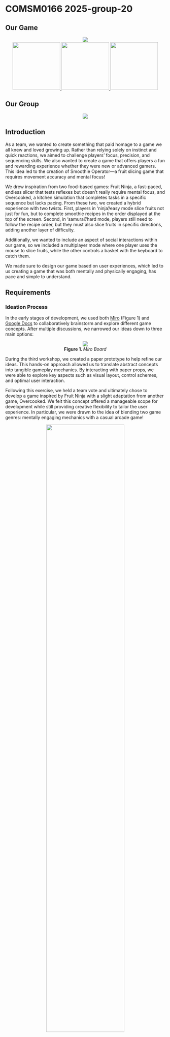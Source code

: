 # COMSM0166 2025-group-20

## Our Game
<p align="center"> 
  <img src='docs/Design/Images/game-title.png'><br>
  <a href='https://www.youtube.com/watch?v=xvFZjo5PgG0'>
    <img src='docs/Design/Images/watch-our-video.png' width='150'> 
  </a>
  <a href="https://uob-comsm0166.github.io/2025-group-20/"> 
    <img src='docs/Design/Images/play-our-game.png' width='150'>
  </a>
  <a href="#individual-contribution">
    <img src="docs/Design/Images/meet-our-team.png" width="150">
  </a>
</p>

## Our Group
<div align="center">
  <img src='project-report-images/group-picture.png'><br>
</div>

## Introduction
As a team, we wanted to create something that paid homage to a game we all knew and loved growing up. Rather than relying solely on instinct and quick reactions, we aimed to challenge players’ focus, precision, and sequencing skills. We also wanted to create a game that offers players a fun and rewarding experience whether they were new or advanced gamers. This idea led to the creation of Smoothie Operator—a fruit slicing game that requires movement accuracy and mental focus!


We drew inspiration from two food-based games: Fruit Ninja, a fast-paced, endless slicer that tests reflexes but doesn’t really require mental focus, and Overcooked, a kitchen simulation that completes tasks in a specific sequence but lacks pacing. From these two, we created a hybrid experience with two twists. First, players in ‘ninja’/easy mode slice fruits not just for fun, but to complete smoothie recipes in the order displayed at the top of the screen. Second, in ‘samurai’/hard mode, players still need to follow the recipe order, but they must also slice fruits in specific directions, adding another layer of difficulty. 


Additionally, we wanted to include an aspect of social interactions within our game, so we included a multiplayer mode where one player uses the mouse to slice fruits, while the other controls a basket with the keyboard to catch them. 


We made sure to design our game based on user experiences, which led to us creating a game that was both mentally and physically engaging, has pace and simple to understand.

## Requirements 
<h3>Ideation Process</h3>

<p>
  In the early stages of development, we used both 
  <a href="https://miro.com/app/board/uXjVLtyUR80=/Miro" target="_blank">Miro</a> (Figure 1) and 
  <a href="https://uob-my.sharepoint.com/:w:/r/personal/zy21368_bristol_ac_uk/_layouts/15/Doc.aspx?sourcedoc=%7B16215be5-ecc8-4461-980c-cd596f6d788d%7D&action=edit&wdPid=4e6e8707" target="_blank">Google Docs</a> 
  to collaboratively brainstorm and explore different game concepts. After multiple discussions, we narrowed our ideas down to three main options:
</p>


<p align="center">
  <img src="project-report-images/miro.png"><br>
  <b>Figure 1. </b> <i>Miro Board</i>
</p>


During the third workshop, we created a paper prototype to help refine our ideas. This hands-on approach allowed us to translate abstract concepts into tangible gameplay mechanics. By interacting with paper props, we were able to explore key aspects such as visual layout, control schemes, and optimal user interaction.


Following this exercise, we held a team vote and ultimately chose to develop a game inspired by Fruit Ninja with a slight adaptation from another game, Overcooked. We felt this concept offered a manageable scope for development while still providing creative flexibility to tailor the user experience. In particular, we were drawn to the idea of blending two game genres: mentally engaging mechanics with a casual arcade game!


<p align="center">
  <img src="project-report-images/prototype.gif" width="70%" ><br>
  <b>Figure 2. </b> <i> Smoothie Operator Paper Prototype</i>
</p>


<h3>Identifying Stakeholders </h3>
We first developed an Onion Model to identify key stakeholders to help us understand the different perspectives that influence game design, including players, developers, and testers. We then sought feedback during the prototype demonstrations, asking individuals to evaluate the game both as stakeholders and as players. Although our project is primarily designed in a university setting, the Onion Model underscores the capacity of successful systems to shape broader social behaviours by providing engaging gameplay experiences tailored to relevant communities.


<p align="center">
  <img src="project-report-images/onion_model_apple.png" width="50%"><br>
  <b>Figure 3. </b> <i>Onion Model of Smoothie Operator (but in the shape of an apple!)</i>
</p>


<h3>User Stories</h3>
We used user stories to define our functional requirements because they provide a clear, stakeholder-centred way to communicate what to build, for whom, and why—making them accessible to both technical and non-technical team members. We began by identifying a broader strategic objective (initiative), then broke it down into epics and further into user stories. This structured approach was especially helpful in the early stages of game development, as it gave us focused and actionable goals as to what to build. For example, we designed the game to have a tutorial page from the start, so our game maintains clarity.<br>
<table>
  <thead>
    <tr>
      <th>Initiatives</th>
      <th>Epics</th>
      <th>User Stories</th>
    </tr>
  </thead>
  <tbody>
    <tr>
      <td rowspan="2">Simple Gameplay and Clarity</td>
      <td>Clear visual design and self-explanatory mechanics</td>
      <td>
        - As a busy player with daily commitments, I want a game that is easily accessible and simple to follow, so I can play in brief sessions without feeling overwhelmed.<br>
        - As a casual player, I want a game with straightforward and intuitive gameplay that I can pick up quickly without a time-consuming learning curve.<br>
        - As a new player, I want the game to provide immediate feedback and clear instructions, so I can understand how to play and improve without needing external help.
      </td>
    </tr>
    <tr>
      <td>Simple mouse movements</td>
      <td>
        - As a casual player, I want to slice objects using quick mouse movements, so I can enjoy fast-paced gameplay without complicated controls.<br>
        - As a regular player, I want the game to recognise my slicing directions accurately through mouse movements, so that I can feel in control and engaged from the start.
      </td>
    </tr>
    <tr>
      <td rowspan="2">Progression of Difficulty</td>
      <td>As game goes on for longer recipes get more complex</td>
      <td>
        - As a regular player, I want the game to introduce faster objects over time, so that the game challenge increases and keeps me engaged.<br>
        - As a competitive player, I want the game to introduce more variety like combo traps, so I feel rewarded for improving my skills.
      </td>
    </tr>
    <tr>
      <td>As game goes on slicing patterns get more complex</td>
      <td>
        - As a focused player, I want slicing patterns to require specific directions as the game goes on, so I can feel a growing sense of improvement and precision.<br>
        - As a strategic player, I want the game pace to accelerate in pace, so I can find it more challenging to slice a fruit correctly and precisely.
      </td>
    </tr>
    <tr>
      <td rowspan="2">Sense of Achievement</td>
      <td>Player has their high score kept track of</td>
      <td>
        - As a competitive player, I want the game to record my highest score, so I can try to beat my personal best each time I play.<br>
        - As a motivated player, I want to see my high score displayed on the main menu, so I feel encouraged to keep improving and playing again.<br>
        - As a returning player, I want the game to display a history of my best scores, so I can stay motivated and see how much I’ve improved.
      </td>
    </tr>
    <tr>
      <td>Player loses lives if they do something wrong</td>
      <td>
        - As a new player, I want a clear visual when I make a slicing mistake that costs a life, so I can learn from my errors and improve without confusion.<br>
        - As a challenge-seeking player, I want to lose a life if I slice a forbidden object (i.e. bomb), so the game feels more intense and still requires precise decisions under pressure.
      </td>
    </tr>
  </tbody>
</table>
<p align="center">
  <b>Table 1. </b><i>User requirements divided into initiatives, epics, and user stories.</i>
</p>

<h3>Use Case Diagram and Specifications</h3>
At this stage of development, we were still evaluating whether our game concept was feasible to implement and enjoyable to play. To better understand the functionality and expectations of different stakeholders, we used user stories and identified key roles to create a Use Case Diagram. This helped us visualise and define what different elements of the game should—and shouldn’t—do.
<p align="center">
  <img src="project-report-images/usecasediagram.png" width="70%"><br>
  <b>Figure 4. </b> <i>Use Case Diagram</i>
</p>


In addition to the diagram, we developed detailed use case specifications to map out how players would interact with the game. This proved incredibly helpful, as it made us realize the importance of providing clear feedback and visibility within gameplay. For instance, players should be notified not only when they make a mistake but also when they achieve something. Including such feedback mechanisms became a core design priority to maintain user clarity.

As we worked through these use cases, we also saw an opportunity to introduce a multiplayer mode to encourage social interaction. As a result, we expanded our use case specifications to cover both single-player and multiplayer scenarios, ensuring each mode supported our overall gameplay goals and user experience.

<h4>1. Single Player Mode </h4>

***1.1 Basic Flow***
<table>
  <thead>
    <tr>
      <th>Steps</th>
      <th>Easy Mode</th>
      <th>Hard Mode</th>
    </tr>
  </thead>
  <tbody>
    <tr>
    <td>1</td>
    <td>Player launches the game and selects Easy mode.</td>
    <td>Player launches the game and selects Hard mode.</td>
    </tr>
    <tr>
      <td>2</td>
      <td>Recipe icons appear at the top of the screen.</td>
      <td> Recipe icons appear at the top + slicing methods found in recipe book (bottom-right corner).</td>
    </tr>
    <tr>
      <td>3</td>
      <td>Fruits appear and can be sliced freely using a mouse or trackpad.</td>
      <td>Fruits appear and must be sliced in the correct direction/method using a mouse or trackpad.</td>
    </tr>
    <tr>
      <td>4</td>
      <td>Slice the correct fruit: +10 points.</td>
      <td>Slice the correct fruit <b>in the correct pattern</b>: +10 points</td>
    </tr>
    <tr>
      <td>5</td>
      <td>Complete a recipe (all fruits in the recipe are sliced): +20 bonus points.</td>
      <td>Complete a recipe with correct slices: +20 bonus points. </td>
    </tr>
  </tbody>
</table>
<p align="center">
  <b>Table 2a. </b> <i>Use Case Specification of Basic Flow in Single Player.</i>
</p>

***1.2 Alternative Flow***
<div align="center">
  <table>
    <thead>
      <tr>
        <th>Steps</th>
        <th>Easy Mode</th>
        <th>Hard Mode</th>
      </tr>
    </thead>
    <tbody>
      <tr>
        <td>1</td>
        <td>Wrong fruit sliced: -1 heart. No effect on score.</td>
        <td>Wrong fruit sliced: Same as Easy mode.</td>
      </tr>
      <tr>
        <td>2</td>
        <td>Sliced dragon fruit: +1 heart (max 3).</td>
        <td>Sliced dragon fruit: +1 heart (max 3).</td>
      </tr>
      <tr>
        <td>3</td>
        <td>Sliced bomb: Instant game over.</td>
        <td>Sliced bomb: Instant game over.</td>
      </tr>
      <tr>
        <td>4</td>
        <td>Incorrect slicing method: Not applicable.</td>
        <td>Incorrect slicing method: -1 heart. No score.</td>
      </tr>
    </tbody>
  </table>
  <b>Table 2b. </b> <i>Use Case Specification of Alternative Flow in Single Player.</i>
</div>

<h4>1. 2. Multiple Players Mode </h4>

***2.1 Basic Flow***
<table>
  <thead>
    <tr>
      <th>Steps</th>
      <th>Easy Mode</th>
      <th>Hard Mode</th>
    </tr>
  </thead>
  <tbody>
    <tr>
      <td>1</td>
      <td>Players select easy mode under two players mode</td>
      <td>Players select hard mode under two players mode</td>
    </tr>
    <tr>
      <td>2</td>
      <td>Player 1 slices fruits using the mouse or trackpad.</td>
      <td>Player 1 slices fruits in the correct slicing pattern</td>
    </tr>
    <tr>
      <td>3</td>
      <td>Player 2 controls the basket using their preferred keys (aswd or arrow controls)</td>
      <td>Player 2 controls the basket using their preferred keys (aswd or arrow controls)></td>
    </tr>
    <tr>
      <td>4</td>
      <td>Correct sliced fruit caught: +10 points.</td>
      <td>Correct slced fruit <b>with the correct pattern</b> caught: +10 points</td>
    </tr>
    <tr>
      <td>5</td>
      <td>Recipe completion: +20 bonus points.</td>
      <td>Recipe completion: +20 bonus points.</td>
    </tr>
  </tbody>
</table>
<p align="center">
  <b>Table 3a. </b> <i>Use Case Specification of Basic Flow in Multiple Player.</i>
</p>

***2.2 Alternative Flow***
<div align="center">
  <table>
    <thead>
      <tr>
        <th>Steps</th>
        <th>Easy Mode</th>
        <th>Hard Mode</th>
      </tr>
    </thead>
    <tbody>
      <tr>
        <td>1</td>
        <td>Fruit missed by basket: No points awarded.</td>
        <td>Fruit missed by basket: No points awarded.</td>
      </tr>
      <tr>
        <td>2</td>
        <td>Wrong fruit sliced: -1 heart.</td>
        <td>Wrong fruit sliced: -1 heart.</td>
      </tr>
      <tr>
        <td>3</td>
        <td>Sliced dragon fruit: +1 heart (max 3).</td>
        <td>Sliced dragon fruit: +1 heart (max 3).</td>
      </tr>
      <tr>
        <td>4</td>
        <td>Bomb sliced: Instant game over for both players.</td>
        <td>Bomb sliced: Instant game over for both players.</td>
      </tr>
      <tr>
        <td>5</td>
        <td>N/A</td>
        <td>Incorrect slicing method: -1 heart. No score.</td>
      </tr>
    </tbody>
  </table>
  <b>Table 3b. </b> <i>Use Case Specification of Alternative Flow in Multiple Player.</i>
</div>

## Design
<p>
  One of our early development stages required the planning of a comprehensive design and structure for our game. To help achieve a code-efficient and modular structure, we decided to utilise object-oriented programming principles that would organise our software around objects and their behaviour.<br><br>
  Our first task was to identify the classes needed for our objects, for which we carried out an easy grammatical parse exercise which involved identifying nouns from a brief description of our game. Smoothie Operator is a game where <b>fruits</b> are <b>generated</b> on the screen, and the player must slice the fruits according to a <b>smoothie recipe</b> shown on the screen. If the player slices a fruit out of order, they lose a <b>life</b>. If the player is in samurai mode, they must also follow a unique <b>slicing pattern</b> for each fruit. The player gains <b>points</b> for each fruit, and for completing a recipe. If there are two players, the second player must control a <b>basket</b> to catch the fruit slices.<br><br>
  Our core classes would therefore be:
  <ul>
    <li>Fruit</li>
    <li>FruitGenerator</li>
    <li>SmoothieRecipe</li>
    <li>Lives</li>
    <li>GameScore</li>
    <li>SlicingPattern</li>
    <li>Basket</li>
  </ul>
  This initial design was implemented using p5js, with a heavy reliance on javascript to manipulate different game screens and states. This prompted us to deal with more classes each time we wanted the player to move through a different dialogue in the game. As we progressed through the development, we started utilising other tools such as HTML and CSS for UI design and elements, which allowed for a cleaner code base. Our multiple game screen classes were replaced by one GameManager class which controlled all game states and facilitated the flow of the main gameplay loop.<br> 
</p>

<h3>Class Diagram</h3>
The following diagram illustrates Smoothie Operator’s final design. It shows that the GameManager controls the behaviour of the rest of the classes used in our software. <b>NB: </b> Within the diagram we have omitted constructors, getters and setters as well as any attributes that are constant for simplicity and ease of reading.
<p align="center">
  <br><img src="https://github.com/user-attachments/assets/e5322b45-152f-4f30-b2ea-a0aa1e717d3f" width=700"><br><br>
  <b>Figure 5. </b><i>Class diagram of the game</i>
</p>

The classes devised uphold the principles of orientation in the following ways:

Encapsulation – Objects interact mainly through getters and setters and do not access the internals of each other directly.

Abstraction – Objects have simplified and abstracted functionality. Within the GameManager and TutorialManager the objects that it’s composed interact through abstract interfaces and are loosely coupled. 

Inheritance – TutorialManager extends GameManager and TutorialFruit extends Fruit to provide slightly different functionality for the tutorial yet minimise code reuse such as simplified fruit movement and a linear progression through the different fruit types.

Polymorphism – The different Fruit respond to the user input from the mouse differently due to the difference between the SlicePatterns of the types. 

Composition – The GameManager and its extending class TutorialManager are composed of all the other classes. Fruit and TutorialFruit are composed of the SlicePattern class which itself is composed of the SliceArray and HitBox classes.

When the game is launched, the player can customise their game through a system of on-screen buttons. Their options include single/two player mode, easy (ninja) and hard (samurai) mode, preference for player 2 controls and preferences for cursor and sound effects. All these options are recorded by the GameManager which manipulates the gameplay loop accordingly. In turn, the gameplay loop is controlled by the gameState() method which is only terminated when the player quits the game. 

The player can either quit by pausing the game at any time and choosing the ‘main menu’ option, or similarly through the game over screen if they lose the game. Game loss is monitored by the Lives class which maintains the state of the player’s 3 lives. When the player runs out of lives, the GameManager checks with the GameScore class to update the player’s high score if necessary. 

Other elements interact with the GameManager similarly. If GameManager sees that the player is in samurai mode, it will call the RecipeBook on the screen which will contain the different slicing patterns. If it sees that the players are in co-op mode, it will call the basket on screen and ensure that it is controlled using either ‘aswd’ or arrow controls based on the player’s preferences. 

<h3>Sequence Diagram</h3>

The way in which these classes communicate and interact over time whilst the user interacts with the system is detailed in the Sequence Diagram linked below: 

![Mermaid Diagram](https://raw.githubusercontent.com/UoB-COMSM0166/2025-group-20/refs/heads/main/docs/Design/mermaid-diagram-2025-05-10-232230.svg)
<p align="center">
  <b>Figure 6. </b><i>Sequence diagram of the game (linked)</i>
</p>


(To navigate the diagram file CTRL + Scroll to zoom, SHIFT + Click and Drag to move around)
Yet again we have omitted constructors, getters and setters that aren’t absolutely necessary to display the communication as well as minor functions for simplicity and ease of reading. It models the standard interaction users will have with the system further showing the strong composition relationship between the GameManager, TutorialManager and the other classes and how integral they are to the game's logic and organisation. It demonstrates that due to the need for draw(), setup() and various other P5 library functions to be not attached to an object, the sketch.js contains these functions to act as a “main” file and as a user interface between the user and the Game Manager.


## Implementation
<h3>Challenge 1: A suitable hitbox mechanism</h3>
Originally, Ninja Fruit was designed for mobile, where players could smoothly swipe fruits on touchscreens. Implementing Ninja (easy) mode was straightforward, but the Samurai (hard) mode required players to slice fruits in specific directions, therefore, we needed a way to accurately detect different slicing patterns. Our first challenge was to design an intuitive slicing mechanism that works seamlessly with computer mice and trackpads. To handle slicing, we created a system using three main classes: 


•	HitBox: A small invisible circle that detects when the player’s mouse passes through it.

•	SliceArray: A group of three HitBoxes arranged in a line to detect slicing direction (e.g. up, down, diagonal).

•	SlicePattern: Combines multiple SliceArrays to define the full slicing rule for the fruit. In easy mode, it uses one large HitBox; in hard mode, it checks if the player slices through the correct pattern of hitboxes in the right direction.

Our initial approach placed 3 hitboxes on each fruit, aligned with the slicing direction and moving alongside it. A correct slice required the cursor to hit all three in order; otherwise, the player had to try again. During early testing, users found this too precise because slices often failed due to slight misalignment, even if the direction was correct. The limited hitbox fruit coverage made accurate slicing frustrating, which went against our goal of making the game both challenging and enjoyable.


Upon examination, we decided to extend the hitboxes to represent a 3x3 grid that covered the entire fruit. This meant that a correct slice can be registered if the user aimed for the edges of the fruit. However, the cursor still needed to hit 3 consecutive hitboxes in the same row/column. Users again reported that it was difficult to keep the cursor in a straight line if the fruit was moving along the screen. This impacted our users' experiences because the system was still registering objectively correct slices as false negatives. Even after adjusting the fruits' speed, or allowing the hitboxes to overlap, we were still encountering difficulties with this design and so we brainstormed one last time.


In our final implementation, we maintained the 3x3 grid of hitboxes, but we changed the threshold for a correct slice. A more lenient approach required the cursor to hit the first two hitboxes in the same row/column. After that, if the cursor hits any of the boxes in the remaining row/column, a correct slice will be registered. This makes up for the stress of following the fruit along the screen with a mouse or a trackpad while maintaining the challenging yet exciting aspect of following a specific slicing pattern.

<p align="center">
  <img src="project-report-images/challenges1.png" width="70%"><br>
  <b>Figure 7. </b> <i>Evolution of the hitbox system. Arrows indicate valid directions that count as a correct slice.</i>
</p>

<h3>Challenge 2: UI Optimisation</h3>
After implementing most of the game features, we noticed performance issues regarding the loading phase and fruit spawn timing. Through testing, we traced these issues to an overreliance on JavaScript for managing the game’s UI layout and screen transitions. Our initial codebase mainly used JavaScript to manage button placement and interactions across multiple screens, including the difficulty mode selection, recipe, start, pause and tutorial screen. Clicking a button would often trigger several JavaScript functions and DOM manipulations, which introduced noticeable delays and complications. 


We were able to use CSS and handle these tasks and their layout more efficiently. We shifted layout responsibilities to CSS using Flexbox, where certain segments oversaw different button layouts for example, i.e. centre-buttons (horizontal),. button-wrapper (vertical) and. horizontal. This simplified alignment and spacing without relying on JS positioning logic.


We also found an opportunity to add even more visual feedback, including hover effects, a flash effect when user does not click on an option and titles, reducing the need for additional event listeners or styles toggles in JS. We transformed, what previously was a scattered style logic, into a single CSS file. This organised classes such as .button and .imageButton for reuse across different game screens and button types. Additionally, we used a custom font with @font-face to ensure stylistic consistency without additional JS font loading. 


This CSS-first approach greatly improved UI responsiveness, reduced code duplication, and made the layout far easier to manage and understand. It also freed up JS to focus solely on gameplay logic, such as scoring, fruit behaviour, and player interaction.

<div align="center">
  <img src="project-report-images/old-diagram.gif" alt="Old Diagram" width="500">
  <br>
  <b>Figure 8. </b> <i> Sequence diagram before implementing CSS for UI</i>
</div>


## Evaluations
<h3>Qualitative Evaluation: Think Aloud </h3>
To evaluate the usability and HCI design of Smoothie Operator, we used the Think Aloud (TA) protocol—an empirical method that captures real-time insights into user behaviour. This was chosen over inspection-based methods like Heuristic Evaluation due to the game’s fast-paced, gesture-based interactions, which required direct observation to fully understand user challenges. Heuristic approaches are less effective for identifying real-time breakdowns, especially with unconventional input methods. Participants were asked to:

1.	Navigate to the actual game from the start screen
  
3.	Score at least 150 in one go
  
5.	Attempt to intentionally lose


TA allowed us to gather live verbal feedback as users played, revealing key issues: confusion around input mapping, mixed reactions to visual feedback, and difficulty remembering recipes. These findings, especially those tied to control fluency and clarity, directly informed design changes. Feedback was thematically analysed to identify common points of friction, satisfaction, and emergent strategies.

<div align="center">
  <table>
    <thead>
      <tr>
        <th>Theme</th>
        <th>Positive</th>
        <th>Negative</th>
      </tr>
    </thead>
    <tbody>
      <tr>
        <td>Controls</td>
        <td>
          <ul>
            <li>The click control is very satisfying</li>
            <li>The <b>cursorEffect</b> provides good user feedback</li>
          </ul>
        </td>
        <td>
          <ul>
            <li>Trackpad is inelegant</li>
            <li> The <b>mousepressed</b> function bugs after hearts lost</li>
            <li>The <b>mousepressed</b> for slicing could be redundant</li>
          </ul>
        </td>
      </tr>
      <tr>
        <td>Display</td>
        <td>
          <ul>
            <li>Good fruit sizes</li>
            <li>Fruit slice visuals are very rewarding</li>
          </ul>
        </td>
        <td>
          <ul>
            <li>Recipe aspect and order is unclear</li>
            <li><b>cursorEffect</b> does not remain long enough</li>
            <li>Some fruits are generated stuck together</li>
          </ul>
        </td>
      </tr>
      <tr>
        <td>Learning Curve</td>
        <td>N/A</td>
        <td>
          <ul>
            <li>Initial difficulty remembering rules</li>
            <li>Initial difficulty remembering slice patterns</li>
            <li>Once slice patterns are internalised, they're too easy to remember</li>
          </ul>
        </td>
      </tr>
    </tbody>
  </table>
  <b>Table 4. </b><i>Raw Think Aloud feedback</i>
</div>

<h4> Controls </h4>

We found that adapting a game designed for touchscreens to laptop or PC input introduced some disjointedness. Our testing split participants evenly between mouse, trackpad, and both. The majority found the mouse offered a smoother, more enjoyable experience. 

One participant suggested removing the "click and drag" mechanic to simplify slicing. We considered this but decided against it for key reasons: 

•	The blueberry’s slice pattern relies on single-click input, which wouldn’t work without click detection.

•	In easy mode, rapid clicking was seen as a satisfying feature.

•	Removing click control could lead to accidental slices, especially when accessing menus or the recipe book.



<h4> Display </h4>
User feedback on visuals was exceptionally positive. Players appreciated the nostalgic 8-bit style, satisfying fruit slicing, and the responsive, engaging cursor. The visual design was seen as cohesive and well-executed. 

However, two recurrent issues emerged. First, the occasional generation of overlapping rendered fruits difficult to slice, which we resolved by adjusting spawn rate and speed. Second, some users had trouble seeing their slicing direction and requested a longer-lasting cursor. To avoid clutter, we introduced the cursorWoodScratch effect—a subtle trail beneath the cursor and fruit—preserving clarity while enhancing feedback. 

<h4> Learning Curve </h4>
<div align="center">
  <img src="project-report-images/scratchwoodEffect.gif" alt="`cursorWoodScratch` implementation." width="500">
  <br>
  <b>Figure 9. </b><i>cursorWoodScratch implementation.</i>
</div>


Early user feedback highlighted issues with the game's initial difficulty. At that stage, several game core features haven’t been implemented, and players found the objectives unclear. Many also disliked the reliance on memory—having to recall specific slice patterns made gameplay feel slow and repetitive. To address this, we implemented two key features: 

Recipe Book (Figure 7): In hard mode, we added an in-game recipe book displaying fruit slice patterns. This allowed players to refer to it during gameplay, removing the need for memorisation and improving flow. 

Tutorial Mode (Figure 8): Accessible from the start screen to let users practise core mechanics before playing. It introduces essential elements such as: 

•	Avoiding bombs

•	The dragon fruit’s +1 life bonus

•	The importance of slicing fruit in the correct recipe order


  <div align="center">
    <img src="project-report-images/dragonfruitImplementation.gif" alt="Dragonfruit feature in tutorial mode" width="500">
    <br>
    <b>Figure 10. </b> <i>Dragonfruit feature in tutorial mode.</i>
  </div>
  <br>
  <div align="center">
    <img src="project-report-images/recipebookImplementation.gif" alt="Interactive recipe book feature" width="500">
    <br>
    <b>Figure 11. </b> <i>Demo of the interactive recipe book feature.</i>
  </div>

  <h3> Quantative Evaluation: NASA TLX </h3>
One of our primary goals was to design a game that was accessible to both casual and experienced users. As a result, we analysed the two levels of difficulty within our game. In Easy Mode, the user still needed to slice the fruit in the correct recipe order, but the slice patterns and the bombs were scrapped. In Hard Mode, the bombs and the slice patterns were re-introduced. We aimed for a noticeable increase in challenge between modes, as research shows this boosts player enjoyment (Alexander et al., 2013) but without significantly increasing frustration.

  
We collected data using the NASA Task Load Index (TLX) from a group of diverse age ranges, and with differing experience in playing video games. We chose the NASA TLX as it's been shown to be highly reliable for assessing game difficulty (Hart & Staveland, 1988; Ramkumar et al., 2016; Seyderhelm & Blackmore, 2023). We determined that using the raw TLX scores would be easier and faster to administer, and studies reported back mixed results for raw vs. weighted TLX scores (Hart (2006)).


The bar chart shows a notable increase in overall workload from Easy to Hard mode: an expected and desirable outcome. These results validated our game objectives- we wanted to create an engaging learning curve to interest first-time players and long-term gamers. 

<p align="center">
  <img src="project-report-images/NASA-TLX-Load-Index-Bar-Chart.png" width="60%"><br>
  <b>Figure 12. </b> <i>NASA TLX Evaluation Bar Chart Feedback.</i><br><br>
</p>


The accompanying pentagraph (Figure 9) reveals more granular differences: 

•	A significant rise in effort and frustration.

•	A moderate increase in mental demand and perceived performance.

•	Minimal change in physical or temporal demand.

While frustration increased, it was largely attributed to earlier usability issues identified through TAE—all of which were later resolved. These findings suggest that the added difficulty in Hard mode effectively challenged the player without overwhelming them physically or pacing-wise. 

<p align="center">
  <img src="project-report-images/NASA-TLX-Load-Index-Pentagraph.png" width="60%"><br>
  <b>Figure 13. </b> <i>NASA TLX Pentagraph demonstrating specific demand difference feedback.</i><br><br>
</p>

<h3>Statistical Analysis</h3>

While the data visually and confidently determined that the quantitative tests executed indicated a significant workload increase, we adopted the Wilcoxon Signed Rank Test to test if there was a significant difference between the easy and hard mode: 
- Wilcoxon result (where n = 10, a = 0.05):
  - A value of 8 or less to quantify a significant difference. 
  - W = 0 (0 < 8).
  - An *extremely* significant difference.
These findings suggest that the added difficulty in Hard mode effectively challenged the player without overwhelming them physically or pacing-wise. 

## Process
Our team worked together successfully, due to a combination of software development techniques and team-building exercises. Effective communication was a top priority, as it enabled us to clearly allocate tasks and track progress throughout the process.

<h3>Working as a Team</h3>
As part of the Software Engineering module, our first team-building exercise let us share the percentage of our levels of commitment to the project (ours ranged from 85% to 100%). The early weeks of development honestly reflected those levels, but we were missing a key aspect of software engineering, collaboration. Eager to start working on the project, we began implementing our ideas and goals, displaying a lack of clear communication. These independent efforts resulted in an incomplete and difficult-to-understand early prototype of the game because it did not benefit from any collaborative skills. We decided to take time to reflect on our process and think of a better approach.

<h3>Communication</h3>
One Agile principle we aimed to follow was face-to-face communication, often facilitated by our Scrum Master, Ziyan. However, we soon discovered that our team worked more effectively through planned, extended lab sessions rather than the brief daily standups typically recommended in Agile. In response, our Scrum Master helped organise longer coding and brainstorming sessions, coordinating them through WhatsApp, where we collectively set goals in advance. While this informal approach initially worked, it eventually led to communication challenges. One team member raised concerns about unclear task delegation, prompting a group discussion. We agreed that our communication had become too relaxed and lacked structure. 

As a solution, we migrated our discussions to Microsoft Teams, which is linked to our university accounts and better suited for project management. This shift improved our workflow significantly. We began structuring our meetings with clear agendas, summaries of accomplishments, and defined next steps. Additionally, Teams proved more effective for document sharing, tracking progress, and conducting polls. It also supported flexible communication, allowing members who couldn’t attend meetings in person to stay informed and contribute.

<p align="center">
  <img src="project-report-images/old-chat.png" width="20%"><br>
  <b>Figure 14a. </b> <i>An example of our old communication style</i><br><br>
  <img src="project-report-images/new-chat.png" width="50%"><br>
  <b>Figure 14b. </b> <i>An example of our new communication style</i>
</p>

<h3>Development Tools and Techniques</h3>
Since our main goal was to increase team effort, we decided to follow an agile framework which would allow us to prioritise collaboration and enhance our skills. The main agile principle we followed was breaking down our project into small and manageable iterations which would encourage us to continuously deliver working software while working at a steady and sustainable pace. 

To help plan our iterations, we set up a Kanban board on our Github to organise smaller tasks and track their statuses. Before each sprint, we would have an in-person meeting to discuss which of the items on our to-do column had top priority and needed to be achieved in that iteration. Once those tasks were allocated to members of the team, we would then look to see if we could allocate other tasks with less priority. To help us plan the duration of each iteration (or sprint), we would agree on a story point for each task based on its relative size which would help us estimate the effort required. At the end, work on our game was spread across 3 sprint cycles throughout the term, with most of the features being implemented during the first sprint. We used the remaining sprints to carry out refinements and enhancements. This structure allowed us to reflect on our performance and assess our workflow.

<p align="center">
  <img src="project-report-images/sprint-review.png" width="50%"><br>
  <b>Figure 15. </b> <i>Sprint breakdown for the project</i><br><br>
  <img src="project-report-images/kanban-board.png" width="50%"><br>
  <b>Figure 16. </b> <i>Our Kanban board</i>
</p>

The agile iterative framework is designed to embrace change by encouraging flexibility in handling evolving product requirements. This was instrumental when we were asked to add a new difficulty level, as we were able to adapt quickly by updating our Kanban board, assigning the task, and adjusting our priorities—without disrupting the overall development process. As a result, we delivered a well-tested and fully functional Easy Mode in a short period. 

## Sustainability
With sustainability becoming an increasingly urgent, global priority, we must find simple, everyday ways to engage people in more environmentally friendly behaviours. Therefore, when designing our game, Smoothie Operator, we wanted to ensure that sustainable thinking was part of the development process. To do this, we first needed to understand the sustainability impact of our game. Our analysis was based on the Sustainability Awareness Framework (SusAF), which is divided into five sectors: individual, technical, social, environmental, and economic (Becker et al., 2015).

<h3>Overview of Sustainability Analysis</h3>
Our game promotes lifelong learning by incorporating cognitive challenges. For instance, in Hard Mode, players must slice fruits in specific directions to earn points, requiring them to memorise the fruits’ directional patterns. To support this, an on-screen ‘recipe book’ provides visual cues when needed. Research suggests that games involving memory and reasoning tasks can enhance cognitive abilities such as short-term memory, reaction time, and communication skills (Ning et al., 2020). Based on this, we can infer that our Smoothie operator offers a degree of cognitive stimulation.

However, our NASA TLX evaluation revealed that players found hard mode more frustrating than easy mode (Figure …). While moderate frustration in gameplay can be empowering, motivating players to overcome challenges and increasing resilience, it also has the potential to negatively impact an individual’s emotional health by evoking stress and anxiety. In addition, the precise timing and accuracy required to slice the fruits may help improve hand-eye coordination and boost reflexes, improving an individual’s physical health. 

Currently, we do not collect user data in the form of a leaderboard system; only a player’s current and highest scores are visible. Although this helps to protect player privacy, it may also reduce the social or competitive element that often makes games more engaging. 

Recognising that the game initially lacked social interaction, we implemented a two-player mode. In this mode, players need to work together to achieve a higher score. Implementing a cooperative element, that requires shared strategy, into our game encourages teamwork and effective communication as well as creating a more supportive environment within the gaming community. However, cooperative gameplay may also introduce conflict, especially if one player performs better than the other, potentially leading to tension and criticism, as players need to rely on each other to earn more points.

Smoothie Operator has a simple interface, with minimal instructions and a single-level design, attracting new users who are interested in casual gaming. Therefore, our initiative of “simple gameplay and clarity” helps to make the game inclusive of people who enjoy gaming but may not have the time to do so, and allows them to interact with others in a fun, low-pressure environment.

Our game has a minimalistic design, aligning with Jakob Nielsen’s heuristics for user-friendly interfaces (Nielsen, 1994). By implementing efficient, object-oriented programming, we’ve optimised performance and reduced unnecessary resource consumption. Together, these choices contribute to lower energy usage and potentially reduce e-waste over time. 

Currently, our game is only hosted on GitHub; this is a platform committed to carbon negativity, 100% renewable energy use, and server circularity (Brescia, 2021). Hosting our game only on GitHub allows us to contribute to these broader sustainability goals as well as minimising the need for new hardware, as it is accessible through any device, with internet access, via a public repository. It also does not require any downloads or installations, reducing storage needs.

As a digital-only product, Smoothie Operator avoids carbon emissions associated with physical production. However, all digital games require energy, but we aim to offset the environmental impact of our game through using GitHub. In the future, we hope to explore more hosting platforms that have a similar carbon footprint to GitHub, in order to make our game even more accessible. <br>

<h3>Chain of Effects across Time and Dimensions </h3>

<p align="center">
  <img src="project-report-images/Chainofeffects.jpg" width="70%"><br>
  <b>Figure 17. </b> <i>Chain of Effects. Red and green outlined boxes represent potential negative and positive impacts. Boxes with a black, dashed outline represent our design responses to negate the negative impacts. </i>
</p>

<h3>Sustainability-Informed Requirements Analysis</h3>
<table border="1" cellpadding="8" cellspacing="0">
  <thead>
    <tr>
      <th>Initiatives</th>
      <th>Epics</th>
      <th>User Stories</th>
      <th>Acceptance Criteria</th>
    </tr>
  </thead>
  <tbody>
    <tr>
      <td rowspan="2">Inclusive Gameplay</td>
      <td>Monitor and Reduce Frustration</td>
      <td>
        1. As a player with bad short-term memory, I want optional hints so that I can complete the challenging slice patterns without feeling stuck.<br><br>
        2. As a first-time user, I want clear instructions along with a tutorial so that I don’t get annoyed trying to understand how the game works.
      </td>
      <td>
        1. <b>Given</b> that a player hovers over the ‘recipe book’, <b>when</b> the ‘recipe page’ (hint) shows, <b>then</b> the game should continue running in the background, and the player should be able to view the current slice pattern without interrupting gameplay.<br><br>
        2. <b>Given</b> that I am a first-time user, <b>when</b> I load the game, <b>then</b> I should be presented with the option to complete a tutorial.
      </td>
    </tr>
    <tr>
      <td>Provide Cooperative Gameplay</td>
      <td>
        1. As a player who loves playing games with my friends, I want co-op mode to include shared rewards so that we feel motivated to work together.<br><br>
        2. As a parent, I want games with non-competitive modes so that my child can build confidence while playing.
      </td>
      <td>
        1. <b>Given</b> that I am playing in two-player mode, <b>when</b> we complete a task together, <b>then</b> we should both receive shared rewards (e.g., in the form of points).<br><br>
        2. <b>Given</b> that my child is playing in two-player mode, <b>when</b> they play with a partner, <b>then</b> the game should emphasize teamwork rather than rewarding individual performance.
      </td>
    </tr>
    <tr>
      <td rowspan="2">Reduce Digital Resource Consumption</td>
      <td>Host on Sustainable Platforms</td>
      <td>
        1. As a player with limited storage, I want to play the game directly in a browser so that I don’t have to download large files.<br><br>
        2. As the owner of the game, I want to host it on a platform that aligns with our environmental values so that we can actively contribute to a lower carbon footprint.
      </td>
      <td>
        1. <b>Given</b> that I have limited storage on my device, <b>when</b> I choose to play the game, <b>then</b> I should be able to access and play the game without needing to install any files. <br><br>
        2. <b>Given</b> that I am selecting a hosting platform for the game, <b>when</b> I review the available options, <b>then</b> I should be able to choose a platform that aligns with my environmental values.
      </td>
    </tr>
    <tr>
      <td>Optimise Game Code for Efficiency and Sustainability</td>
      <td>
        1. As a player with a busy schedule, I want the game to load instantly so that I can enjoy quick gameplay without disrupting my day.<br><br>
        2. As the tech lead, I want to profile the game for bottlenecks so that we can improve performance and reduce e-waste.
      </td>
      <td>
        1. <b>Given</b> that I launch the game from my browser, <b>when</b> I open it, <b>then</b> it should load in under 3 seconds.<br><br>
        2. <b>Given</b> that I know the system's classes and their interactions, <b>when</b> I create a sequence diagram for key processes, <b>then</b> I can identify potential performance bottlenecks in the interaction flow.
      </td>
    </tr>
  </tbody>
</table>

<p align="center">
  <b>Table 5. </b> <i>Chain of Effects formulated into user requirements. </i>
</p>

<h3></h3> Green Software Foundation Implementation Patterns (I will finish and implement) </h3>
To make our game more sustainable, we implemented three green software patterns:
1)	Remove all unused CSS definitions
2)	Serve images in modern formats
3)	Deprecate GIFs for animated content (turn gif to mp4)

…..

## Conclusion
The Agile process allowed us to create a game that was user-focused by developing functional requirements through user stories. This helped us build a design from the start that ensured the game was challenging, usable, and accessible. Our qualitative evaluation helped us consider user feedback and visibility, while the quantitative evaluation highlighted the challenge of Hard Mode, which was exactly what we aimed for. Through this, we learned how to strike a balance between technical functionality and user experience, especially when designing Hard Mode. Using evaluation tools such as the NASA TLX questionnaire, we gained insight into user expectations and adjusted the game’s difficulty accordingly and ensuring it remained challenging yet enjoyable.

However, creating a game that was challenging but not frustrating wasn’t without its difficulties. Since the original inspiration, Fruit Ninja, was designed for touchscreen use, adapting it to mouse or trackpad input proved tricky. We discovered that slicing precision was harder to achieve, especially with trackpads. To address this, we kept refining our HitBoxes to be more lenient, reducing false positives and negatives when slicing fruit.

We also learned how to write more efficient code to improve performance. Originally, we used multiple classes for different screens and buttons, which made the code more complex. By shifting to a CSS-based design across the game, we simplified the structure, improved loading times, and made the code easier to maintain.
As a team, we also benefited greatly from adopting Agile methodologies. Breaking the project into smaller, manageable sprints allowed us to track progress effectively and work at a sustainable pace. After each meeting, tasks were assigned to team members and tracked on our GitHub Kanban board, ensuring everyone stayed up to date. Our Scrum Master also posted follow-up messages summarising meeting objectives and outcomes on Microsoft Teams. This strengthened communication, improved clarity, and reduced miscommunication.
For future refinements, we hope to improve the game’s art design with a consistent yet distinctive visual style. We’d also like to introduce customisation features, such as a coin-earning system that allows players to unlock different slicing effects, enhancing both personalisation and engagement.

We also believe the game would be better suited to mobile devices, where touch controls could offer more natural slicing mechanics. Our next step would be to adapt the game for iOS and Android systems and conduct further evaluation to see if the experience is improved. Over time, we came to see the game not just as functional software, but as a socially relevant system—one that considers its impact, meets diverse user needs, and reflects responsibility in its design.

This group project gave us valuable experience not only in technical development but also in teamwork, communication, organisation, and user-centred design. It encouraged us to think creatively in the design phase and taught us the importance of clear communication throughout. The project also inspired us to consider broader issues like sustainability and user well-being when making smooth design decisions.

Speaking of smooth, we also hope you got the [Smooth Operator](https://youtu.be/4TYv2PhG89A?si=Ua1qUIsa5WO5wfFF) reference!

### Individual Contribution
<table>
 <thead>
  <tr>
   <th>Developer</th>
    <th>Role</th>
   <th>Contribution</th>
    <th>Email</th>
    <th>Github username</th>
  </tr>
 </thead>
 <tbody>
  <tr>
   <td>Omnia Ali</td>
    <td>Product Owner</td>
   <td>1.0</td>
    <td>dc24201@bristol.ac.uk</td>
    <td>omnia18o8</td>
  </tr>
  <tr>
   <td>May Daoud</td>
    <td>Tech Lead</td>
   <td>1.0</td>
    <td>zy21368@bristol.ac.uk</td>
    <td>may03d</td>
  </tr>
  <tr>
   <td>Barney Evershed</td>
    <td>Mechanics Programmer</td>
   <td>1.0</td>
    <td>b.evershed.2021@bristol.ac.uk</td>
    <td>bever1tbev</td>
  </tr>
  <tr>
   <td>Scarlett Hurford</td>
    <td>UI Designer</td>
   <td>1.0</td>
    <td>cy21903@bristol.ac.uk</td>
    <td>constscarlett</td>
  </tr>
  <tr>
   <td>Matilda Stokes</td>
    <td>Effects Designer</td>
   <td>1.0</td>
    <td>jl21579@bristol.ac.uk</td>
    <td>jl21579 <b>and</b><br>matildarosevin</td>
  </tr>
  <tr>
   <td>Ziyan Zhao</td>
    <td>Scrum Master</td>
   <td>1.0</td>
    <td>rw24449@bristol.ac.uk</td>
    <td>ziziyan02</td>
  </tr>
 </tbody>
</table>
<p align="center">
 <b>Table 6. </b><i>Team information</i>
</p>

### References

Alexander, J. T., Sear, J., & Oikonomou, A. (2013). An investigation of the effects of game difficulty on player enjoyment. Entertainment Computing, 4(1), 53–62. https://doi.org/10.1016/j.entcom.2012.09.001.

Becker, C. et al. (2015) ‘Sustainability design and software: The Karlskrona Manifesto’, 2015 IEEE/ACM 37th IEEE International Conference on Software Engineering [Preprint]. doi:10.1109/icse.2015.179. 

Brescia, E. (2021) Environmental sustainability at github, The GitHub Blog. Available at: https://github.blog/news-insights/company-news/environmental-sustainability-github/ (Accessed: 21 April 2025). 

Hart, S. G., & Staveland, L. E. (1988). Development of NASA-TLX (Task Load Index): Results of empirical and theoretical research. Advances in Psychology, 139–183. https://doi.org/10.1016/s0166-4115(08)62386-9.

Nielsen, J. (1994) ‘Enhancing the explanatory power of usability heuristics’, Proceedings of the SIGCHI Conference on Human Factors in Computing Systems, pp. 152–158. doi:10.1145/191666.191729. 

Ning, H. et al. (2020) ‘A review on serious games for dementia care in ageing societies’, IEEE Journal of Translational Engineering in Health and Medicine, 8, pp. 1–11. doi:10.1109/jtehm.2020.2998055. 

Ramkumar, A., Stappers, P. J., Niessen, W. J., Adebahr, S., Schimek-Jasch, T., Nestle, U., & Song, Y. (2016). Using GOMS and NASA-TLX to evaluate human–computer interaction process in interactive segmentation. International Journal of Human–Computer Interaction, 33(2), 123–134. https://doi.org/10.1080/10447318.2016.1220729.

Seyderhelm, A. J. A., & Blackmore, K. L. (2023). How hard is it really? assessing game-task difficulty through real-time measures of performance and cognitive load. Simulation & Gaming, 104687812311699. https://doi.org/10.1177/10468781231169910.
